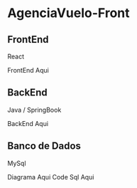 # AgenciaVuelo-Front
<h2>FrontEnd</h2>
<p>React</p>
<a hrfef="https://github.com/thiagoalmeidas/AgenciaVuelo-FrontFinal">FrontEnd Aqui</a>

<h2>BackEnd</h2>
<p>Java / SpringBook</p>
<a hrfef="https://github.com/thiagoalmeidas/AgenviaVuelo-BackFinal">BackEnd Aqui</a>

<h2>Banco de Dados</h2>
<p>MySql</p>
<a hrfef="https://github.com/thiagoalmeidas/AgenviaVuelo-BackFinal/tree/main/Diagrama">Diagrama Aqui</a>
<a hrfef="https://github.com/thiagoalmeidas/AgenviaVuelo-BackFinal/tree/main/Diagrama/sql">Code Sql Aqui</a>
